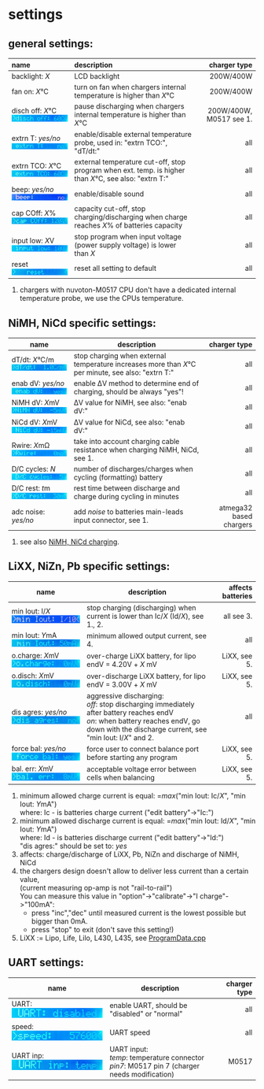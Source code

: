 
settings
========

general settings:
-----------------

| name                                            | description     | charger type|
|:------------------------------------------------|:----------------|------------:|
|backlight: *X*                                   | LCD backlight | 200W/400W   |
|fan on: *X*°C                                    | turn on fan when chargers internal temperature is higher than *X*°C |  200W/400W |
|disch off: *X*°C<br>![disch off:](disch_off.jpeg)| pause discharging when chargers internal temperature is higher than *X*°C | 200W/400W, M0517 see 1.|
|extrn T: *yes/no*<br>![extrn T:](extrn_T.jpeg)   | enable/disable external temperature probe, used in: "extrn TCO:", "dT/dt:"| all| 
|extrn TCO: *X*°C<br>![extrn TCO:](extrn_TCO.jpeg)| external temperature cut-off, stop program when ext. temp. is higher than *X*°C, see also: "extrn T:" | all| 
|beep: *yes/no*<br>![beep:](beep.jpeg)            | enable/disable sound | all|
|cap COff: *X*%<br>![cap COff:](cap_COff.jpeg)    | capacity cut-off, stop charging/discharging when charge reaches *X*% of batteries capacity| all |
|input low: *X*V<br>![input low:](input_low.jpeg) | stop program when input voltage (power supply voltage) is lower than *X*| all | 
|reset<br>![reset](reset.jpeg)                    | reset all setting to default | all |


1. chargers with nuvoton-M0517 CPU don't have a dedicated internal temperature probe, we use the CPUs temperature. 


NiMH, NiCd specific settings:
-----------------------------


| name                                             | description | charger type|
|--------------------------------------------------|-------------|------------:|
|dT/dt: *X*°C/m<br>![dT/dt:](dT_dt.jpeg)           | stop charging when external temperature increases more than *X*°C per minute, see also: "extrn T:"| all |
|enab dV: *yes/no*<br>![enab dV:](enab_dV.jpeg)    | enable ΔV method to determine end of charging, should be always "yes"!| all |
|NiMH dV: *X*mV<br>![NiMH dV:](NiMH_dV.jpeg)       | ΔV value for NiMH, see also: "enab dV:"| all |
|NiCd dV: *X*mV<br>![NiCd dV:](NiCd_dV.jpeg)       | ΔV value for NiCd, see also: "enab dV:"| all |
|Rwire: *X*mΩ<br>![Rwire:](Rwire.jpeg)             | take into account charging cable resistance when charging NiMH, NiCd, see 1. | all |
|D/C cycles: *N*<br>![D/C cycles:](D_C_cycles.jpeg)| number of discharges/charges when cycling (formatting) battery| all |
|D/C rest: *t*m<br>![D/C rest:](D_C_rest.jpeg)     | rest time between discharge and charge during cycling in minutes| all |
|adc noise: *yes/no*                               | add *noise* to batteries main-leads input connector, see 1. | atmega32 based chargers |

1. see also [NiMH, NiCd charging](../nimh_nicd_charging.md).


LiXX, NiZn, Pb specific settings:
---------------------------------

| name                                               | description          | affects batteries |
|----------------------------------------------------|----------------------|------------------:|
|min Iout: I/*X*<br>![min Iout: I/](min_Iout_I.jpeg) | stop charging (discharging) when current is lower than Ic/*X* (Id/*X*), see 1., 2.| all see 3.|
|min Iout: *Y*mA<br>![min Iout:](min_Iout.jpeg)      | minimum allowed output current, see 4.| all |
|o.charge: *X*mV<br>![o.charge:](o_charge.jpeg)      | over-charge LiXX battery, for lipo endV = 4.20V + *X* mV | LiXX, see 5.| 
|o.disch: *X*mV<br>![o.disch:](o_disch.jpeg)         | over-discharge LiXX battery, for lipo endV = 3.00V + *X* mV | LiXX, see 5.|
|dis agres: *yes/no*<br>![dis agres:](dis_agres.jpeg)| aggressive discharging:<br>*off*: stop discharging immediately after battery reaches endV<br>*on*: when battery reaches endV, go down with the discharge current, see "min Iout: I/*X*" and 2.| all |
|force bal: *yes/no*<br>![force bal:](force_bal.jpeg)| force user to connect balance port before starting any program | LiXX, see 5.|
|bal. err: *X*mV<br>![bal. err:](bal_err.jpeg)       | acceptable voltage error between cells when balancing | LiXX, see 5.|

1. minimum allowed charge current is equal: =*max*("min Iout: Ic/*X*", "min Iout: *Y*mA")  
   where: Ic - is batteries charge current ("edit battery"->"Ic:")
2. minimum allowed discharge current is equal: =*max*("min Iout: Id/*X*", "min Iout: *Y*mA")  
   where: Id - is batteries discharge current ("edit battery"->"Id:")  
   "dis agres:" should be set to: *yes*
2. affects: charge/discharge of LiXX, Pb, NiZn and discharge of NiMH, NiCd
3. the chargers design doesn't allow to deliver less current than a certain value,  
   (current measuring op-amp is not "rail-to-rail")  
   You can measure this value in "option"->"calibrate"->"I charge"->"100mA":
   - press "inc","dec" until measured current is the lowest possible but bigger than 0mA.
   - press "stop" to exit (don't save this setting!) 
4. LiXX := Lipo, Life, Lilo, L430, L435, see [ProgramData.cpp](../../src/core/ProgramData.cpp#L50-L54)

UART settings:
--------------
| name                                   | description | charger type|
|----------------------------------------|-------------|------------:|
|UART:<br>![UART:](UART.jpeg)            | enable UART, should be "disabled" or "normal" | all|
|speed:<br>![speed:](speed.jpeg)         | UART speed | all |
|UART inp:<br>![UART inp:](UART_inp.jpeg)| UART input:<br>*temp*: temperature connector<br> *pin7*: M0517 pin 7 (charger needs modification)| M0517 |



